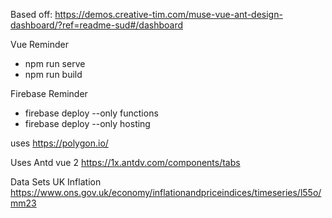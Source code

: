 Based off: https://demos.creative-tim.com/muse-vue-ant-design-dashboard/?ref=readme-sud#/dashboard

Vue Reminder
* npm run serve
* npm run build

Firebase Reminder
* firebase deploy --only functions
* firebase deploy --only hosting

uses https://polygon.io/

Uses Antd vue 2
https://1x.antdv.com/components/tabs



Data Sets
UK Inflation
https://www.ons.gov.uk/economy/inflationandpriceindices/timeseries/l55o/mm23
